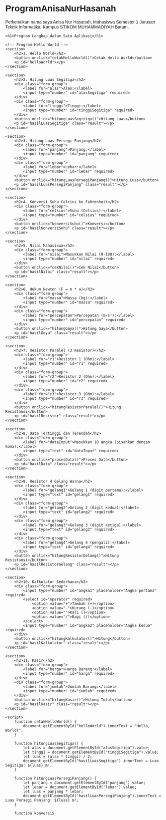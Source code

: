 # ProgramAnisaNurHasanah
Perkenalkan nama saya Anisa Nur Hasanah, Mahasiswa Semester 1 Jurusan Teknik Informatika, Kampus STIKOM MUHAMMADIYAH Batam.

<!DOCTYPE html>
<html lang="id">
<head>
    <meta charset="UTF-8">
    <meta name="viewport" content="width=device-width, initial-scale=1.0">
    <title>Program Lengkap</title>
    <style>
        body {
            font-family: Arial, sans-serif;
            margin: 20px;
        }
        h2 {
            color: #333;
        }
        .form-group {
            margin-bottom: 10px;
        }
        input, button {
            padding: 5px;
            margin: 5px 0;
        }
        button {
            cursor: pointer;
            background-color: #4CAF50;
            color: white;
            border: none;
        }
        button:hover {
            background-color: #45a049;
        }
        .result {
            margin-top: 10px;
            font-weight: bold;
        }
    </style>
</head>
<body>

    <h1>Program Lengkap dalam Satu Aplikasi</h1>

    <!-- Program Hello World -->
    <section>
        <h2>1. Hello World</h2>
        <button onclick="cetakHelloWorld()">Cetak Hello World</button>
        <p id="helloWorld"></p>
    </section>

    <section>
        <h2>2. Hitung Luas Segitiga</h2>
        <div class="form-group">
            <label for="alas">Alas:</label>
            <input type="number" id="alasSegitiga" required>
        </div>
        <div class="form-group">
            <label for="tinggi">Tinggi:</label>
            <input type="number" id="tinggiSegitiga" required>
        </div>
        <button onclick="hitungLuasSegitiga()">Hitung Luas</button>
        <p id="hasilLuasSegitiga" class="result"></p>
    </section>

    <section>
        <h2>3. Hitung Luas Persegi Panjang</h2>
        <div class="form-group">
            <label for="panjang">Panjang:</label>
            <input type="number" id="panjang" required>
        </div>
        <div class="form-group">
            <label for="lebar">Lebar:</label>
            <input type="number" id="lebar" required>
        </div>
        <button onclick="hitungLuasPersegiPanjang()">Hitung Luas</button>
        <p id="hasilLuasPersegiPanjang" class="result"></p>
    </section>

    <section>
        <h2>4. Konversi Suhu Celcius ke Fahrenheit</h2>
        <div class="form-group">
            <label for="celsius">Suhu (Celsius):</label>
            <input type="number" id="celsius" required>
        </div>
        <button onclick="konversiSuhu()">Konversi</button>
        <p id="hasilKonversiSuhu" class="result"></p>
    </section>

    <section>
        <h2>5. Nilai Mahasiswa</h2>
        <div class="form-group">
            <label for="nilai">Masukkan Nilai (0-100):</label>
            <input type="number" id="nilai" required>
        </div>
        <button onclick="cekNilai()">Cek Nilai</button>
        <p id="hasilNilai" class="result"></p>
    </section>

    <section>
        <h2>6. Hukum Newton (F = m * a)</h2>
        <div class="form-group">
            <label for="massa">Massa (kg):</label>
            <input type="number" id="massa" required>
        </div>
        <div class="form-group">
            <label for="percepatan">Percepatan (m/s²):</label>
            <input type="number" id="percepatan" required>
        </div>
        <button onclick="hitungGaya()">Hitung Gaya</button>
        <p id="hasilGaya" class="result"></p>
    </section>

    <section>
        <h2>7. Resistor Paralel (3 Resistor)</h2>
        <div class="form-group">
            <label for="r1">Resistor 1 (Ohm):</label>
            <input type="number" id="r1" required>
        </div>
        <div class="form-group">
            <label for="r2">Resistor 2 (Ohm):</label>
            <input type="number" id="r2" required>
        </div>
        <div class="form-group">
            <label for="r3">Resistor 3 (Ohm):</label>
            <input type="number" id="r3" required>
        </div>
        <button onclick="hitungResistorParalel()">Hitung Resistansi</button>
        <p id="hasilResistor" class="result"></p>
    </section>

    <section>
        <h2>8. Data Tertinggi dan Terendah</h2>
        <div class="form-group">
            <label for="dataInput">Masukkan 10 angka (pisahkan dengan koma):</label>
            <input type="text" id="dataInput" required>
        </div>
        <button onclick="prosesData()">Proses Data</button>
        <p id="hasilData" class="result"></p>
    </section>

    <section>
        <h2>9. Resistor 4 Gelang Warna</h2>
        <div class="form-group">
            <label for="gelang1">Gelang 1 (digit pertama):</label>
            <input type="text" id="gelang1" required>
        </div>
        <div class="form-group">
            <label for="gelang2">Gelang 2 (digit kedua):</label>
            <input type="text" id="gelang2" required>
        </div>
        <div class="form-group">
            <label for="gelang3">Gelang 3 (digit ketiga):</label>
            <input type="text" id="gelang3" required>
        </div>
        <div class="form-group">
            <label for="gelang4">Gelang 4 (pengali):</label>
            <input type="text" id="gelang4" required>
        </div>
        <button onclick="hitungResistorGelang()">Hitung Resistansi</button>
        <p id="hasilResistorGelang" class="result"></p>
    </section>

    <section>
        <h2>10. Kalkulator Sederhana</h2>
        <div class="form-group">
            <input type="number" id="angka1" placeholder="Angka pertama" required>
            <select id="operator" required>
                <option value="+">Tambah (+)</option>
                <option value="-">Kurang (-)</option>
                <option value="">Kali ()</option>
                <option value="/">Bagi (/)</option>
            </select>
            <input type="number" id="angka2" placeholder="Angka kedua" required>
        </div>
        <button onclick="hitungKalkulator()">Hitung</button>
        <p id="hasilKalkulator" class="result"></p>
    </section>

    <section>
        <h2>11. Kasir</h2>
        <div class="form-group">
            <label for="harga">Harga Barang:</label>
            <input type="number" id="harga" required>
        </div>
        <div class="form-group">
            <label for="jumlah">Jumlah Barang:</label>
            <input type="number" id="jumlah" required>
        </div>
        <button onclick="hitungKasir()">Hitung Total</button>
        <p id="hasilKasir" class="result"></p>
    </section>

    <script>
        function cetakHelloWorld() {
            document.getElementById("helloWorld").innerText = "Hello, World!";
        }

        function hitungLuasSegitiga() {
            let alas = document.getElementById("alasSegitiga").value;
            let tinggi = document.getElementById("tinggiSegitiga").value;
            let luas = (alas * tinggi) / 2;
            document.getElementById("hasilLuasSegitiga").innerText = Luas Segitiga: ${luas} m²;
        }

        function hitungLuasPersegiPanjang() {
            let panjang = document.getElementById("panjang").value;
            let lebar = document.getElementById("lebar").value;
            let luas = panjang * lebar;
            document.getElementById("hasilLuasPersegiPanjang").innerText = Luas Persegi Panjang: ${luas} m²;
        }

        function konversiS






